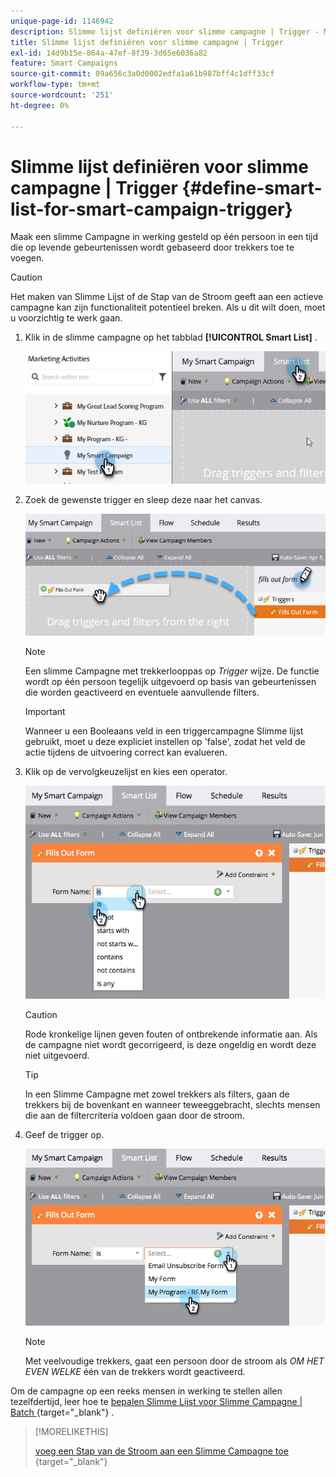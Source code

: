 ```yaml
---
unique-page-id: 1146942
description: Slimme lijst definiëren voor slimme campagne | Trigger - Marketo Docs - Productdocumentatie
title: Slimme lijst definiëren voor slimme campagne | Trigger
exl-id: 14d9b15e-864a-47ef-8f39-3d65e6036a82
feature: Smart Campaigns
source-git-commit: 09a656c3a0d0002edfa1a61b987bff4c1dff33cf
workflow-type: tm+mt
source-wordcount: '251'
ht-degree: 0%

---
```


# Slimme lijst definiëren voor slimme campagne | Trigger {#define-smart-list-for-smart-campaign-trigger}

Maak een slimme Campagne in werking gesteld op één persoon in een tijd die op levende gebeurtenissen wordt gebaseerd door trekkers toe te voegen.

>[!CAUTION]
>
>Het maken van Slimme Lijst of de Stap van de Stroom geeft aan een actieve campagne kan zijn functionaliteit potentieel breken. Als u dit wilt doen, moet u voorzichtig te werk gaan.

1. Klik in de slimme campagne op het tabblad **[!UICONTROL Smart List]** .

   ![](assets/define-smart-list-for-smart-campaign-trigger-1.png)

1. Zoek de gewenste trigger en sleep deze naar het canvas.

   ![](assets/define-smart-list-for-smart-campaign-trigger-2.png)

   >[!NOTE]
   >
   >Een slimme Campagne met trekkerlooppas op _Trigger_ wijze. De functie wordt op één persoon tegelijk uitgevoerd op basis van gebeurtenissen die worden geactiveerd en eventuele aanvullende filters.

   >[!IMPORTANT]
   >
   >Wanneer u een Booleaans veld in een triggercampagne Slimme lijst gebruikt, moet u deze expliciet instellen op &#39;false&#39;, zodat het veld de actie tijdens de uitvoering correct kan evalueren.

1. Klik op de vervolgkeuzelijst en kies een operator.

   ![](assets/define-smart-list-for-smart-campaign-trigger-3.png)

   >[!CAUTION]
   >
   >Rode kronkelige lijnen geven fouten of ontbrekende informatie aan. Als de campagne niet wordt gecorrigeerd, is deze ongeldig en wordt deze niet uitgevoerd.

   >[!TIP]
   >
   >In een Slimme Campagne met zowel trekkers als filters, gaan de trekkers bij de bovenkant en wanneer teweeggebracht, slechts mensen die aan de filtercriteria voldoen gaan door de stroom.

1. Geef de trigger op.

   ![](assets/define-smart-list-for-smart-campaign-trigger-4.png)

   >[!NOTE]
   >
   >Met veelvoudige trekkers, gaat een persoon door de stroom als _OM HET EVEN WELKE_ één van de trekkers wordt geactiveerd.

Om de campagne op een reeks mensen in werking te stellen allen tezelfdertijd, leer hoe te [ bepalen Slimme Lijst voor Slimme Campagne | Batch ](/help/marketo/product-docs/core-marketo-concepts/smart-campaigns/creating-a-smart-campaign/define-smart-list-for-smart-campaign-batch.md){target="_blank"} .

>[!MORELIKETHIS]
>
>[ voeg een Stap van de Stroom aan een Slimme Campagne toe ](/help/marketo/product-docs/core-marketo-concepts/smart-campaigns/flow-actions/add-a-flow-step-to-a-smart-campaign.md){target="_blank"}
